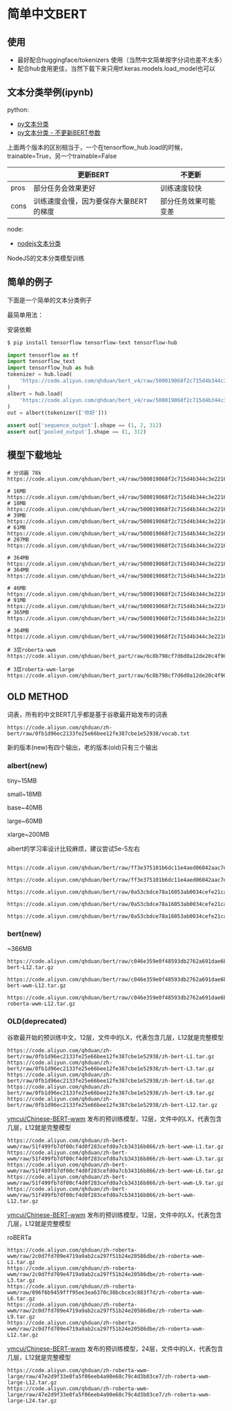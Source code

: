 # 简单中文BERT

## 使用

- 最好配合huggingface/tokenizers 使用（当然中文简单按字分词也差不太多）
- 配合hub食用更佳，当然下载下来只用tf.keras.models.load_model也可以

## 文本分类举例(ipynb)

python:

- [py文本分类](python/text_classification.ipynb)
- [py文本分类 - 不更新BERT参数](python/text_classification_freezed.ipynb)

上面两个版本的区别相当于，一个在tensorflow_hub.load的时候，trainable=True，另一个trainable=False

| | 更新BERT | 不更新 |
| --- | ---| --- |
| pros | 部分任务会效果更好 | 训练速度较快 |
| cons | 训练速度会慢，因为要保存大量BERT的梯度 | 部分任务效果可能变差 |

node:

- [nodejs文本分类](node)

NodeJS的文本分类模型训练

## 简单的例子

下面是一个简单的文本分类例子

最简单用法：

安装依赖

```bash
$ pip install tensorflow tensorflow-text tensorflow-hub
```

```python
import tensorflow as tf
import tensorflow_text
import tensorflow_hub as hub
tokenizer = hub.load(
    'https://code.aliyun.com/qhduan/bert_v4/raw/500019068f2c715d4b344c3e2216cef280a7f800/bert_tokenizer_chinese.tar.gz'
)
albert = hub.load(
    'https://code.aliyun.com/qhduan/bert_v4/raw/500019068f2c715d4b344c3e2216cef280a7f800/albert_tiny.tar.gz'
)
out = albert(tokenizer(['你好']))

assert out['sequence_output'].shape == (1, 2, 312)
assert out['pooled_output'].shape == (1, 312)
```

## 模型下载地址

```
# 分词器 78k
https://code.aliyun.com/qhduan/bert_v4/raw/500019068f2c715d4b344c3e2216cef280a7f800/bert_tokenizer_chinese.tar.gz

# 16MB
https://code.aliyun.com/qhduan/bert_v4/raw/500019068f2c715d4b344c3e2216cef280a7f800/albert_tiny.tar.gz
# 18MB
https://code.aliyun.com/qhduan/bert_v4/raw/500019068f2c715d4b344c3e2216cef280a7f800/albert_small.tar.gz
# 39MB
https://code.aliyun.com/qhduan/bert_v4/raw/500019068f2c715d4b344c3e2216cef280a7f800/albert_base.tar.gz
# 61MB
https://code.aliyun.com/qhduan/bert_v4/raw/500019068f2c715d4b344c3e2216cef280a7f800/albert_large.tar.gz
# 207MB
https://code.aliyun.com/qhduan/bert_v4/raw/500019068f2c715d4b344c3e2216cef280a7f800/albert_xlarge.tar.gz

# 364MB
https://code.aliyun.com/qhduan/bert_v4/raw/500019068f2c715d4b344c3e2216cef280a7f800/bert.tar.gz
# 364MB
https://code.aliyun.com/qhduan/bert_v4/raw/500019068f2c715d4b344c3e2216cef280a7f800/bert_wwm.tar.gz

# 46MB
https://code.aliyun.com/qhduan/bert_v4/raw/500019068f2c715d4b344c3e2216cef280a7f800/electra_small.tar.gz
# 91MB
https://code.aliyun.com/qhduan/bert_v4/raw/500019068f2c715d4b344c3e2216cef280a7f800/electra_smallex.tar.gz
# 365MB
https://code.aliyun.com/qhduan/bert_v4/raw/500019068f2c715d4b344c3e2216cef280a7f800/electra_base.tar.gz

# 364MB
https://code.aliyun.com/qhduan/bert_v4/raw/500019068f2c715d4b344c3e2216cef280a7f800/roberta_wwm.tar.gz

# 3层roberta-wwm
https://code.aliyun.com/qhduan/bert_part/raw/6c8b798cf7d6d0a12de20c4f90c870df2e107977/roberta_wwm_3.tar.gz

# 3层roberta-wwm-large
https://code.aliyun.com/qhduan/bert_part/raw/6c8b798cf7d6d0a12de20c4f90c870df2e107977/roberta_wwm_large_3.tar.gz

```



## OLD METHOD

词表，所有的中文BERT几乎都是基于谷歌最开始发布的词表

```
https://code.aliyun.com/qhduan/zh-bert/raw/0fb1d96ec2133fe25e66bee12fe387cbe1e52938/vocab.txt
```

新的版本(new)有四个输出，老的版本(old)只有三个输出

### albert(new)

tiny~15MB

small~18MB

base~40MB

large~60MB

xlarge~200MB

albert的学习率设计比较麻烦，建议尝试5e-5左右

```

https://code.aliyun.com/qhduan/bert/raw/ff3e375101b6dc11e4aed06042aac7e4656c78ea/albert_tiny.tar.gz

https://code.aliyun.com/qhduan/bert/raw/ff3e375101b6dc11e4aed06042aac7e4656c78ea/albert_small.tar.gz

https://code.aliyun.com/qhduan/bert/raw/0a53cbdce78a16053ab0034cefe21caa37bdf128/albert_base.tar.gz

https://code.aliyun.com/qhduan/bert/raw/0a53cbdce78a16053ab0034cefe21caa37bdf128/albert_large.tar.gz

https://code.aliyun.com/qhduan/bert/raw/0a53cbdce78a16053ab0034cefe21caa37bdf128/albert_xlarge.tar.gz
```

### bert(new)

~366MB

```
https://code.aliyun.com/qhduan/bert/raw/c046e359e0f48593db2762a691dae6b6b83942bb/zh-bert-L12.tar.gz

https://code.aliyun.com/qhduan/bert/raw/c046e359e0f48593db2762a691dae6b6b83942bb/zh-bert-wwm-L12.tar.gz

https://code.aliyun.com/qhduan/bert/raw/c046e359e0f48593db2762a691dae6b6b83942bb/zh-roberta-wwm-L12.tar.gz
```

### OLD(deprecated)

谷歌最开始的预训练中文，12层，文件中的LX，代表包含几层，L12就是完整模型

```
https://code.aliyun.com/qhduan/zh-bert/raw/0fb1d96ec2133fe25e66bee12fe387cbe1e52938/zh-bert-L1.tar.gz
https://code.aliyun.com/qhduan/zh-bert/raw/0fb1d96ec2133fe25e66bee12fe387cbe1e52938/zh-bert-L3.tar.gz
https://code.aliyun.com/qhduan/zh-bert/raw/0fb1d96ec2133fe25e66bee12fe387cbe1e52938/zh-bert-L6.tar.gz
https://code.aliyun.com/qhduan/zh-bert/raw/0fb1d96ec2133fe25e66bee12fe387cbe1e52938/zh-bert-L9.tar.gz
https://code.aliyun.com/qhduan/zh-bert/raw/0fb1d96ec2133fe25e66bee12fe387cbe1e52938/zh-bert-L12.tar.gz
```

[ymcui/Chinese-BERT-wwm](https://github.com/ymcui/Chinese-BERT-wwm/)
发布的预训练模型，12层，文件中的LX，代表包含几层，L12就是完整模型

```
https://code.aliyun.com/qhduan/zh-bert-wwm/raw/51f499fb7df00cf4d0f283cefd0a7cb34316b866/zh-bert-wwm-L1.tar.gz
https://code.aliyun.com/qhduan/zh-bert-wwm/raw/51f499fb7df00cf4d0f283cefd0a7cb34316b866/zh-bert-wwm-L3.tar.gz
https://code.aliyun.com/qhduan/zh-bert-wwm/raw/51f499fb7df00cf4d0f283cefd0a7cb34316b866/zh-bert-wwm-L6.tar.gz
https://code.aliyun.com/qhduan/zh-bert-wwm/raw/51f499fb7df00cf4d0f283cefd0a7cb34316b866/zh-bert-wwm-L9.tar.gz
https://code.aliyun.com/qhduan/zh-bert-wwm/raw/51f499fb7df00cf4d0f283cefd0a7cb34316b866/zh-bert-wwm-L12.tar.gz
```

[ymcui/Chinese-BERT-wwm](https://github.com/ymcui/Chinese-BERT-wwm/)
发布的预训练模型，12层，文件中的LX，代表包含几层，L12就是完整模型

roBERTa

```
https://code.aliyun.com/qhduan/zh-roberta-wwm/raw/2c0d7fd709e4719a9ab2ca297f51b24e20586dbe/zh-roberta-wwm-L1.tar.gz
https://code.aliyun.com/qhduan/zh-roberta-wwm/raw/2c0d7fd709e4719a9ab2ca297f51b24e20586dbe/zh-roberta-wwm-L3.tar.gz
https://code.aliyun.com/qhduan/zh-roberta-wwm/raw/096f6b9459fff95ee3ea6370c38bcbce3c883f7d/zh-roberta-wwm-L6.tar.gz
https://code.aliyun.com/qhduan/zh-roberta-wwm/raw/2c0d7fd709e4719a9ab2ca297f51b24e20586dbe/zh-roberta-wwm-L9.tar.gz
https://code.aliyun.com/qhduan/zh-roberta-wwm/raw/2c0d7fd709e4719a9ab2ca297f51b24e20586dbe/zh-roberta-wwm-L12.tar.gz
```

[ymcui/Chinese-BERT-wwm](https://github.com/ymcui/Chinese-BERT-wwm/)
发布的预训练模型，24层，文件中的LX，代表包含几层，L12就是完整模型

```
https://code.aliyun.com/qhduan/zh-roberta-wwm-large/raw/47e2d9f33e0fa5f06eeb4a90e68c79c4d3b03ce7/zh-roberta-wwm-large-L12.tar.gz
https://code.aliyun.com/qhduan/zh-roberta-wwm-large/raw/47e2d9f33e0fa5f06eeb4a90e68c79c4d3b03ce7/zh-roberta-wwm-large-L24.tar.gz
```
